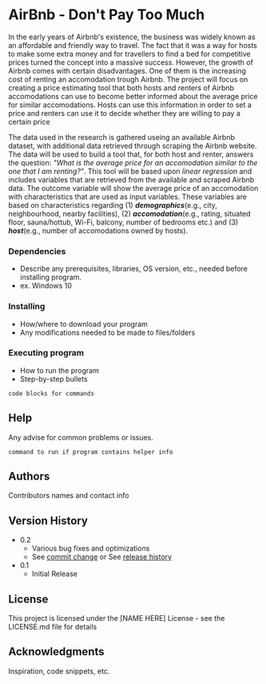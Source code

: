 # AirBnb - Don't Pay Too Much

In the early years of Airbnb's existence, the business was widely known as an affordable and friendly way to travel. The fact that it was a way for hosts to make some extra money and for travellers to find a bed for competitive prices turned the concept into a massive success. However, the growth of Airbnb comes with certain disadvantages. One of them is the increasing cost of renting an accomodation trough Airbnb. The project will focus on creating a price estimating tool that both hosts and renters of Airbnb accomodations can use to become better informed about the average price for similar accomodations. Hosts can use this information in order to set a price and renters can use it to decide whether they are willing to pay a certain price

The data used in the research is gathered useing an available Airbnb dataset, with additional data retrieved through scraping the Airbnb website. The data will be used to build a tool that, for both host and renter, answers the question: *"What is the average price for an accomodation similar to the one that I am renting?"*. This tool will be based upon *linear regression* and includes variables that are retrieved from the available and scraped Airbnb data. The outcome variable will show the average price of an accomodation with characteristics that are used as input variables. These variables are based on characteristics regarding (1) ***demographics***(e.g., city, neighbourhood, nearby facilities), (2) ***accomodation***(e.g., rating, situated floor, sauna/hottub, Wi-Fi, balcony, number of bedrooms etc.) and (3) ***host***(e.g., number of accomodations owned by hosts). 



### Dependencies

* Describe any prerequisites, libraries, OS version, etc., needed before installing program.
* ex. Windows 10

### Installing

* How/where to download your program
* Any modifications needed to be made to files/folders

### Executing program

* How to run the program
* Step-by-step bullets
```
code blocks for commands
```

## Help

Any advise for common problems or issues.
```
command to run if program contains helper info
```

## Authors

Contributors names and contact info

## Version History

* 0.2
    * Various bug fixes and optimizations
    * See [commit change]() or See [release history]()
* 0.1
    * Initial Release

## License

This project is licensed under the [NAME HERE] License - see the LICENSE.md file for details

## Acknowledgments

Inspiration, code snippets, etc.
